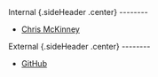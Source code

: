 <div markdown="1" class="sideHeader">
Internal {.sideHeader .center}
--------
</div>

* [Chris McKinney](/chris/)

<div markdown="1" class="sideHeader">
External {.sideHeader .center}
--------
</div>

* [GitHub](https://github.com/NighttimeDriver50000/tachibanasite)
